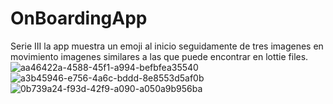 # OnBoardingApp
Serie III
la app muestra un emoji al inicio seguidamente de tres imagenes en  movimiento imagenes similares a las que puede encontrar en lottie files.![aa46422a-4588-45f1-a994-befbfea35540](https://github.com/GustaCortez/OnBoardingApp/assets/93358662/b782aaae-7aba-4998-ad43-dd7829156a6f)
![a3b45946-e756-4a6c-bddd-8e8553d5af0b](https://github.com/GustaCortez/OnBoardingApp/assets/93358662/270bab99-2518-4ffc-9d48-1cde6dcbd5d9)
![0b739a24-f93d-42f9-a090-a050a9b956ba](https://github.com/GustaCortez/OnBoardingApp/assets/93358662/c502e98a-f021-400d-b95e-a354821f486e)
